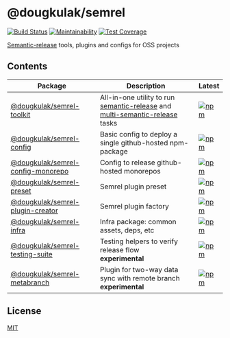 # @dougkulak/semrel
[![Build Status](https://travis-ci.com/dougkulak/semantic-release-toolkit.svg?branch=main)](https://travis-ci.com/dougkulak/semantic-release-toolkit)
[![Maintainability](https://api.codeclimate.com/v1/badges/6fa2d94f6ec3e57aefc4/maintainability)](https://codeclimate.com/github/dougkulak/semantic-release-toolkit/maintainability)
[![Test Coverage](https://api.codeclimate.com/v1/badges/6fa2d94f6ec3e57aefc4/test_coverage)](https://codeclimate.com/github/dougkulak/semantic-release-toolkit/test_coverage)

[Semantic-release](https://github.com/semantic-release/semantic-release) tools, plugins and configs for OSS projects

## Contents
|Package | Description | Latest
|---|---|---|
|[@dougkulak/semrel-toolkit](./packages/toolkit)| All-in-one utility to run [semantic-release](https://github.com/semantic-release/semantic-release) and [multi-semantic-release](https://github.com/dougkulak/multi-semantic-release) tasks | [![npm](https://img.shields.io/npm/v/@dougkulak/semrel-toolkit/latest.svg?label=&color=09e)](https://www.npmjs.com/package/@dougkulak/semrel-toolkit)
|[@dougkulak/semrel-config](./packages/config)| Basic config to deploy a single github-hosted npm-package | [![npm](https://img.shields.io/npm/v/@dougkulak/semrel-config/latest.svg?label=&color=09e)](https://www.npmjs.com/package/@dougkulak/semrel-config)
|[@dougkulak/semrel-config-monorepo](./packages/config)| Config to release github-hosted monorepos | [![npm](https://img.shields.io/npm/v/@dougkulak/semrel-config-monorepo/latest.svg?label=&color=09e)](https://www.npmjs.com/package/@dougkulak/semrel-config-monorepo)
|[@dougkulak/semrel-preset](./packages/preset)| Semrel plugin preset | [![npm](https://img.shields.io/npm/v/@dougkulak/semrel-preset/latest.svg?label=&color=09e)](https://www.npmjs.com/package/@dougkulak/semrel-preset)
|[@dougkulak/semrel-plugin-creator](./packages/plugin-creator) | Semrel plugin factory | [![npm](https://img.shields.io/npm/v/@dougkulak/semrel-plugin-creator/latest.svg?label=&color=09e)](https://www.npmjs.com/package/@dougkulak/semrel-plugin-creator)
|[@dougkulak/semrel-infra](./packages/infra) | Infra package: common assets, deps, etc | [![npm](https://img.shields.io/npm/v/@dougkulak/semrel-infra/latest.svg?label=&color=09e)](https://www.npmjs.com/package/@dougkulak/semrel-infra)
|[@dougkulak/semrel-testing-suite](./packages/testing-suite) | Testing helpers to verify release flow<br/>**experimental** | [![npm](https://img.shields.io/npm/v/@dougkulak/semrel-testing-suite/latest.svg?label=&color=fc3)](https://www.npmjs.com/package/@dougkulak/semrel-testing-suite)
|[@dougkulak/semrel-metabranch](./packages/metabranch) | Plugin for two-way data sync with remote branch<br/>**experimental** | [![npm](https://img.shields.io/npm/v/@dougkulak/semrel-metabranch/latest.svg?label=&color=fc3)](https://www.npmjs.com/package/@dougkulak/semrel-metabranch)

## License
[MIT](./LICENSE)